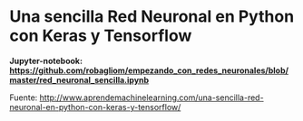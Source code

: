 <h1>Una sencilla Red Neuronal en Python con Keras y Tensorflow</h1>

<b>Jupyter-notebook: https://github.com/robagliom/empezando_con_redes_neuronales/blob/master/red_neuronal_sencilla.ipynb</b>

Fuente: http://www.aprendemachinelearning.com/una-sencilla-red-neuronal-en-python-con-keras-y-tensorflow/
